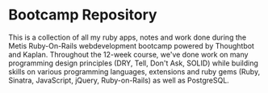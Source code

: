 Bootcamp Repository
===================

This is a collection of all my ruby apps, notes and work done during the Metis
Ruby-On-Rails webdevelopment bootcamp powered by Thoughtbot and Kaplan.
Throughout the 12-week course, we've done work on many programming design
principles (DRY, Tell, Don't Ask, SOLID) while building skills on various
programming languages, extensions and ruby gems (Ruby, Sinatra, JavaScript,
jQuery, Ruby-on-Rails) as well as PostgreSQL.
